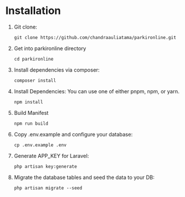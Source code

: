 # Installation

1. Git clone:

    `git clone https://github.com/chandraauliatama/parkironline.git`

2. Get into parkironline directory

    `cd parkironline`

3. Install dependencies via composer:

    `composer install`

4. Install Dependencies: You can use one of either pnpm, npm, or yarn.

    `npm install`

5. Build Manifest

    `npm run build`

6. Copy .env.example and configure your database:

    `cp .env.example .env`

7. Generate APP_KEY for Laravel:

    `php artisan key:generate`

8. Migrate the database tables and seed the data to your DB:

    `php artisan migrate --seed`
